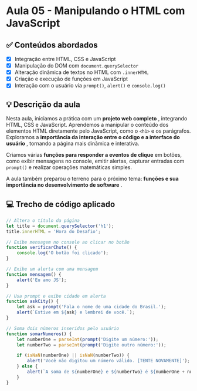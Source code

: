# Aula 05 - Manipulando o HTML com JavaScript

## ✅ Conteúdos abordados

* [X] Integração entre HTML, CSS e JavaScript
* [X] Manipulação do DOM com `document.querySelector`
* [X] Alteração dinâmica de textos no HTML com `.innerHTML`
* [X] Criação e execução de funções em JavaScript
* [X] Interação com o usuário via `prompt()`, `alert()` e `console.log()`

## 💡 Descrição da aula

Nesta aula, iniciamos a prática com um  **projeto web completo** , integrando HTML, CSS e JavaScript. Aprendemos a manipular o conteúdo dos elementos HTML diretamente pelo JavaScript, como o `<h1>` e os parágrafos. Exploramos a  **importância da interação entre o código e a interface do usuário** , tornando a página mais dinâmica e interativa.

Criamos várias **funções para responder a eventos de clique** em botões, como exibir mensagens no console, emitir alertas, capturar entradas com `prompt()` e realizar operações matemáticas simples.

A aula também preparou o terreno para o próximo tema:  **funções e sua importância no desenvolvimento de software** .

## 💻 Trecho de código aplicado

```javascript
// Altera o título da página
let title = document.querySelector('h1');
title.innerHTML = 'Hora do Desafio';

// Exibe mensagem no console ao clicar no botão
function verificarChute() {
    console.log('O botão foi clicado');
}

// Exibe um alerta com uma mensagem
function mensagem() {
    alert('Eu amo JS');
}

// Usa prompt e exibe cidade em alerta
function askCity() {
    let ask = prompt('Fala o nome de uma cidade do Brasil.');
    alert(`Estive em ${ask} e lembrei de você.`);
}

// Soma dois números inseridos pelo usuário
function somarNumeros() {
    let numberOne = parseInt(prompt('Digite um número:'));
    let numberTwo = parseInt(prompt('Digite outro número:'));

    if (isNaN(numberOne) || isNaN(numberTwo)) {
        alert('Você não digitou um número válido. [TENTE NOVAMENTE]');
    } else {
        alert(`A soma de ${numberOne} e ${numberTwo} é ${numberOne + numberTwo}.`);
    }
}
```
